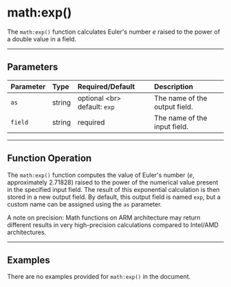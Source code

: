 # math:exp()

The `math:exp()` function calculates Euler's number $e$ raised to the power of a double value in a field.

***

## Parameters

| Parameter | Type | Required/Default | Description |
| :--- | :--- | :--- | :--- |
| `as` | string | optional \<br\> default: `exp` | The name of the output field. |
| `field` | string | required | The name of the input field. |

***

## Function Operation

The `math:exp()` function computes the value of Euler's number ($e$, approximately $2.71828$) raised to the power of the numerical value present in the specified input field. The result of this exponential calculation is then stored in a new output field. By default, this output field is named `exp`, but a custom name can be assigned using the `as` parameter.

A note on precision: Math functions on ARM architecture may return different results in very high-precision calculations compared to Intel/AMD architectures.

***

## Examples

There are no examples provided for `math:exp()` in the document.